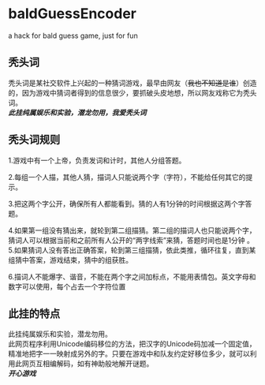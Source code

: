 # baldGuessEncoder
a hack for bald guess game, just for fun

## 秃头词

秃头词是某社交软件上兴起的一种猜词游戏，最早由网友（~~我也不知道是谁~~）创造的，因为游戏中猜词者得到的信息很少，要抓破头皮地想，所以网友戏称它为秃头词。  
***此挂纯属娱乐和实验，潜龙勿用，我爱秃头词***

## 秃头词规则

  1.游戏中有一个上帝，负责发词和计时，其他人分组答题。
  
  2.每组一个人描，其他人猜，描词人只能说两个字（字符），不能给任何其它的提示。
  
  3.把这两个字公开，确保所有人都能看到。猜的人有1分钟的时间根据这两个字答题。
  
  4.如果第一组没有猜出来，就轮到第二组描猜。第二组的描词人也只能说两个字，猜词人可以根据当前和之前所有人公开的“两字线索”来猜，答题时间也是1分钟
  。
  5.如果猜词人没有答出正确答案，轮到第三组描猜，依此类推，循环往复，直到某组猜中答案，游戏结束，猜中的组获胜。
  
  6.描词人不能爆字、谐音，不能在两个字之间加标点，不能用表情包。英文字母和数字可以使用，每个占去一个字符位置


## 此挂的特点
此挂纯属娱乐和实验，潜龙勿用。  
此网页程序利用Unicode编码移位的方法，把汉字的Unicode码加减一个固定值，精准地把字一一映射成另外的字。只要在游戏中和队友约定好移位多少，就可以利用此网页互相编解码，如有神助般地解开谜题。  
***开心游戏***
